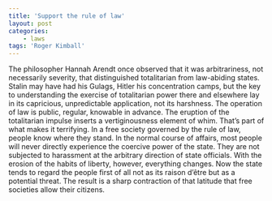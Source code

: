 ```yaml
---
title: 'Support the rule of law'
layout: post
categories:
    - laws
tags: 'Roger Kimball'
---
```


The philosopher Hannah Arendt once observed that it was arbitrariness, not necessarily severity, that distinguished totalitarian from law-abiding states. Stalin may have had his Gulags, Hitler his concentration camps, but the key to understanding the exercise of totalitarian power there and elsewhere lay in its capricious, unpredictable application, not its harshness. The operation of law is public, regular, knowable in advance. The eruption of the totalitarian impulse inserts a vertiginousness element of whim. That’s part of what makes it terrifying. In a free society governed by the rule of law, people know where they stand. In the normal course of affairs, most people will never directly experience the coercive power of the state. They are not subjected to harassment at the arbitrary direction of state officials. With the erosion of the habits of liberty, however, everything changes. Now the state tends to regard the people first of all not as its raison d’être but as a potential threat. The result is a sharp contraction of that latitude that free societies allow their citizens.